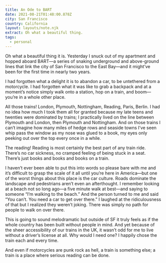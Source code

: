 ```yaml
---
title: An Ode to BART
date: 2021-08-21T01:48:00.878Z
city: San Francisco
country: California
layout: layouts/note.njk
extract: Oh what a beautiful thing.
tags:
  - personal
---
```


Oh what a beautiful thing it is. Yesterday I snuck out of my apartment and hopped aboard BART—a series of snaking underground and above-ground lines that link the city of San Francisco to the East Bay—and it might’ve been for the first time in nearly two years.

I had forgotten what a delight it is to abandon a car, to be untethered from a motorcycle. I had forgotten what it was like to grab a backpack and at a moment’s notice simply walk onto a station, hop on a train, and boom—you’re in a whole other place.

All those trains! London, Plymouth, Nottingham, Reading, Paris, Berlin. I had no idea how much I took them all for granted because my late teens and twenties were dominated by trains; I practically lived on the line between Plymouth and London, then Plymouth and Nottingham. And on those trains I can’t imagine how many miles of hedge rows and seaside towns I’ve seen whip pass the window as my nose was glued to a book, my eyes only peeking out over the top every once in a while.

The reading! Reading is most certainly the best part of any train ride. There’s no car sickness, no cramped feeling of being stuck in a seat. There’s just books and books and books on a train.

I haven’t ever been able to put this into words so please bare with me and it’s difficult to grasp the scale of it all until you’re here in America—but one of the worst things about this place is the car culture. Roads dominate the landscape and pedestrians aren’t even an afterthought. I remember looking at a beach not so long ago—a five minute walk at best—and saying to someone “I’m walking to the beach.” And the person turned to me and said “You can’t. You need a car to get over there.” I laughed at the ridiculousness of that but I realized they weren’t joking. There was simply no path for people to walk on over there.

This is going to sound melodramatic but outside of SF it truly feels as if the whole country has been built without people in mind. And yet because of the sheer accessibility of our trains in the UK, it wasn’t odd for me to live without a driver’s license at all. Why would I need one? I happily chose the train each and every time.

And even if motorcycles are punk rock as hell, a train is something else; a train is a place where serious reading can be done.
